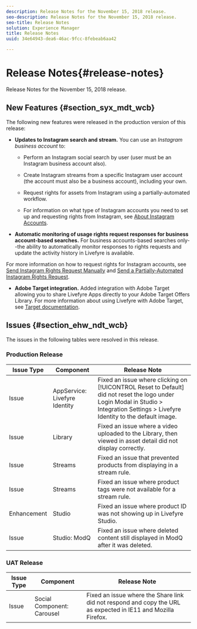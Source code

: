 ```yaml
---
description: Release Notes for the November 15, 2018 release.
seo-description: Release Notes for the November 15, 2018 release.
seo-title: Release Notes
solution: Experience Manager
title: Release Notes
uuid: 34e64943-dea6-46ac-9fcc-8febeab6aa42

---
```


# Release Notes{#release-notes}

Release Notes for the November 15, 2018 release.

## New Features {#section_syx_mdt_wcb}

The following new features were released in the production version of this release:

* **Updates to Instagram search and stream.** You can use an *Instagram business account* to:

  * Perform an Instagram social search by user (user must be an Instagram business account also).

  * Create Instagram streams from a specific Instagram user account (the account must also be a business account), including your own.

  * Request rights for assets from Instagram using a partially-automated workflow.

  * For information on what type of Instagram accounts you need to set up and requesting rights from Instagram, see [About Instagram Accounts](/help/using/c-users-creating-accounts-with-studio-access/t-configure-social-accout-instagram/c-about-instagram-accounts.md).

* **Automatic monitoring of usage rights request responses for business account-based searches.** For business accounts-based searches only--the ability to automatically monitor responses to rights requests and update the activity history in Livefyre is available.

For more information on how to request rights for Instagram accounts, see [Send Instagram Rights Request Manually](/help/using/c-how-requesting-rights-works/c-send-instagram-manual-rights-request.md) and [Send a Partially-Automated Instagram Rights Request](/help/using/c-how-requesting-rights-works/c-send-an-instagram-rights-request-from-the-library.md).

* **Adobe Target integration.** Added integration with Adobe Target allowing you to share Livefyre Apps directly to your Adobe Target Offers Library. For more information about using Livefyre with Adobe Target, see [Target documentation](hhttps://docs.adobe.com/content/help/en/livefyre/using/library/livefyre-target.html).

## Issues {#section_ehw_ndt_wcb}

The issues in the following tables were resolved in this release.

### Production Release

|Issue Type|Component|Release Note|
|--- |--- |--- |
|Issue|AppService: Livefyre Identity|Fixed an issue where clicking on [!UICONTROL Reset to Default] did not reset the logo under Login Modal in Studio > Integration Settings > Livefyre Identity to the default image.|
|Issue|Library|Fixed an issue where a video uploaded to the Library, then viewed in asset detail did not display correctly.|
|Issue|Streams|Fixed an issue that prevented products from displaying in a stream rule.|
|Issue|Streams|Fixed an issue where product tags were not available for a stream rule.|
|Enhancement|Studio|Fixed an issue where product ID was not showing up in Livefyre Studio.|
|Issue|Studio: ModQ|Fixed an issue where deleted content still displayed in ModQ after it was deleted.|

### UAT Release

|  **Issue Type** | **Component** | **Release Note** |
|---|---|---|
| Issue | Social Component: Carousel | Fixed an issue where the Share link did not respond and copy the URL as expected in IE11 and Mozilla Firefox.|
